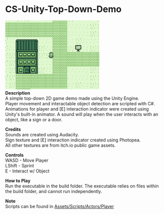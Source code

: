 # CS-Unity-Top-Down-Demo
<img src="https://github.com/wjmack/CS-Unity-Top-Down-Demo/blob/main/game.png" width=300/><br />
**Description**  
A simple top-down 2D game demo made using the Unity Engine.  
Player movement and interactable object detection are scripted with C#.  
Animations for player and [E] interaction indicator were created using Unity's built-in animator. 
A sound will play when the user interacts with an object, like a sign or a door.  

**Credits**  
Sounds are created using Audacity. <br />
Sign texture and [E] interaction indicator created using Photopea.  
All other textures are from itch.io public game assets.  

**Controls**  
WASD - Move Player  
LShift - Sprint  
E - Interact w/ Object  

**How to Play**  
Run the executable in the build folder. The executable relies on files within the build folder, and cannot run independently.

**Note**  
Scripts can be found in <a href="https://github.com/wjmack/CS-Unity-Top-Down-Demo/tree/main/Assets/Scripts/Actors/Player">Assets/Scripts/Actors/Player</a>  
